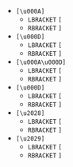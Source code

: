 * `[\u000A]`
  * `LBRACKET` `[`
  * `RBRACKET` `]`
* `[\u000D]`
  * `LBRACKET` `[`
  * `RBRACKET` `]`
* `[\u000A\u000D]`
  * `LBRACKET` `[`
  * `RBRACKET` `]`
* `[\u000D]`
  * `LBRACKET` `[`
  * `RBRACKET` `]`
* `[\u2028]`
  * `LBRACKET` `[`
  * `RBRACKET` `]`
* `[\u2029]`
  * `LBRACKET` `[`
  * `RBRACKET` `]`